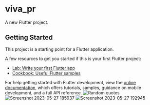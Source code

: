 # viva_pr

A new Flutter project.

## Getting Started

This project is a starting point for a Flutter application.

A few resources to get you started if this is your first Flutter project:

- [Lab: Write your first Flutter app](https://docs.flutter.dev/get-started/codelab)
- [Cookbook: Useful Flutter samples](https://docs.flutter.dev/cookbook)

For help getting started with Flutter development, view the
[online documentation](https://docs.flutter.dev/), which offers tutorials,
samples, guidance on mobile development, and a full API reference.
![Random quotes](https://github.com/NeelManiya25/random_quotes/assets/131368162/a7317aa6-9e9f-45b6-83be-2f42095d8b46)
![Screenshot 2023-05-27 185937](https://github.com/NeelManiya25/random_quotes/assets/131368162/b51c4b88-49fe-4474-bc5c-6766c2734ab0)
![Screenshot 2023-05-27 192945](https://github.com/NeelManiya25/random_quotes/assets/131368162/a7b3cb95-7206-4247-bbcd-21121f52f02a)

